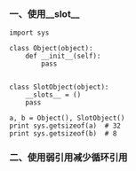 ### 一、使用__slot__
```
import sys

class Object(object):
	def __init__(self):
		pass


class SlotObject(object):
	__slots__ = ()
	pass

a, b = Object(), SlotObject()
print sys.getsizeof(a)  # 32
print sys.getsizeof(b)  # 8
```
### 二、使用弱引用减少循环引用
